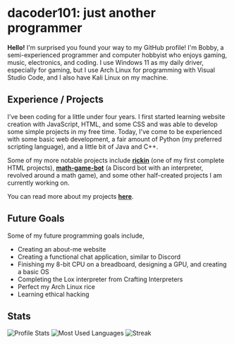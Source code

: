 # dacoder101: just another programmer

**Hello!** I'm surprised you found your way to my GitHub profile! I'm Bobby, a semi-experienced programmer and computer hobbyist who enjoys gaming, music, electronics, and coding. I use Windows 11 as my daily driver, especially for gaming, but I use Arch Linux for programming with Visual Studio Code, and I also have Kali Linux on my machine.

## Experience / Projects

I've been coding for a little under four years. I first started learning website creation with JavaScript, HTML, and some CSS and was able to develop some simple projects in my free time. Today, I've come to be experienced with some basic web development, a fair amount of Python (my preferred scripting language), and a little bit of Java and C++.

Some of my more notable projects include **[rickin](https://github.com/dacoder101/rickin)** (one of my first complete HTML projects), **[math-game-bot](https://github.com/dacoder101/math-game-bot)** (a Discord bot with an interpreter, revolved around a math game), and some other half-created projects I am currently working on.

You can read more about my projects **[here](https://github.com/dacoder101/dacoder101/blob/main/PROJECTS.md)**.

## Future Goals

Some of my future programming goals include,

* Creating an about-me website
* Creating a functional chat application, similar to Discord
* Finishing my 8-bit CPU on a breadboard, designing a GPU, and creating a basic OS
* Completing the Lox interpreter from Crafting Interpreters
* Perfect my Arch Linux rice
* Learning ethical hacking

## Stats

![Profile Stats](https://github-readme-stats.vercel.app/api?username=dacoder101&show_icons=true&theme=merko)
![Most Used Languages](https://github-readme-stats.vercel.app/api/top-langs/?username=dacoder101&theme=merko&layout=compact)
![Streak](https://github-readme-streak-stats.herokuapp.com/?user=dacoder101&theme=merko)
